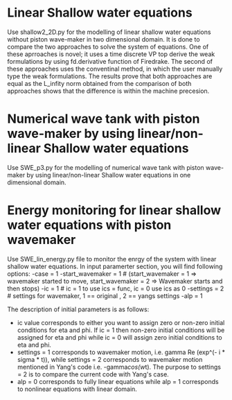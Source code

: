 # Linear Shallow water equations
Use shallow2_2D.py for the modelling of linear shallow water equations without piston wave-maker in two dimensional domain.
It is done to compare the two approaches to solve the system of equations. One of these aprroaches is novel; it uses a time discrete VP top derive the weak formulations by using fd.derivative function of Firedrake. The second of these approaches uses the conventinal method, in which the user manually type the weak formulations. The results prove that both approaches are equal as the L_infity norm obtained from the comparison of both approaches shows that the difference is within the machine precesion.

# Numerical wave tank with piston wave-maker by using linear/non-linear Shallow water equations
Use SWE_p3.py for the modelling of numerical wave tank with piston wave-maker by using linear/non-linear Shallow water equations in one dimensional domain.


# Energy monitoring for linear shallow water equations with piston wavemaker
Use SWE_lin_energy.py file to monitor the enrgy of the system with linear shallow water equations. In input paramerter section, you will find following options:
-case = 1
-start_wavemaker = 1 # (start_wavemaker = 1 => wavemaker started to move, start_wavemaker = 2 => Wavemaker starts and then stops)
-ic = 1                                                     #  ic = 1 to use ics = func, ic = 0 use ics as 0 
-settings = 2                                               # settings for wavemaker, 1 == original , 2 == yangs settings
-alp = 1

The description of initial parameters is as follows:

- ic value corresponds to either you want to assign zero or non-zero initial conditions for eta and phi. If ic = 1 then non-zero initial conditions will be   assigned for eta and phi while ic = 0 will assign zero initial conditions to eta and phi.
- settings = 1 corresponds to wavemaker motion, i.e. gamma Re (exp^(- i * sigma * t)), while settings = 2 corresponds to wavemaker motion mentioned in Yang's code i.e. -gamma*cos(w*t). The purpose to settings = 2 is to compare the current code with Yang's case. 
- alp = 0 corresponds to fully linear equations while alp = 1 corresponds to nonlinear equations with linear domain.
